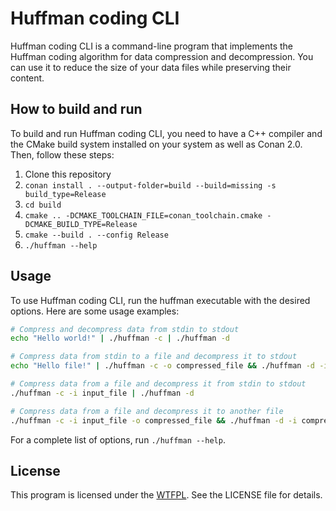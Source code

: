 # Huffman coding CLI
Huffman coding CLI is a command-line program that implements the Huffman coding algorithm for data compression and decompression. You can use it to reduce the size of your data files while preserving their content.

## How to build and run
To build and run Huffman coding CLI, you need to have a C++ compiler and the CMake build system installed on your system as well as Conan 2.0. Then, follow these steps:

1. Clone this repository
2. `conan install . --output-folder=build --build=missing -s build_type=Release`
3. `cd build`
4. `cmake .. -DCMAKE_TOOLCHAIN_FILE=conan_toolchain.cmake -DCMAKE_BUILD_TYPE=Release`
5. `cmake --build . --config Release`
6. `./huffman --help`

## Usage
To use Huffman coding CLI, run the huffman executable with the desired options. Here are some usage examples:
```bash
# Compress and decompress data from stdin to stdout
echo "Hello world!" | ./huffman -c | ./huffman -d

# Compress data from stdin to a file and decompress it to stdout
echo "Hello file!" | ./huffman -c -o compressed_file && ./huffman -d -i compressed_file

# Compress data from a file and decompress it from stdin to stdout
./huffman -c -i input_file | ./huffman -d

# Compress data from a file and decompress it to another file
./huffman -c -i input_file -o compressed_file && ./huffman -d -i compressed_file
```
For a complete list of options, run `./huffman --help`.

## License
This program is licensed under the [WTFPL](http://www.wtfpl.net). See the LICENSE file for details.
